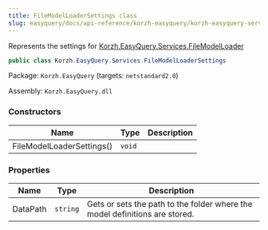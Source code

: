 ```yaml
---
title: FileModelLoaderSettings class
slug: easyquery/docs/api-reference/korzh-easyquery/korzh-easyquery-services-namespace/filemodelloadersettings-class
---
```



Represents the settings for [Korzh.EasyQuery.Services.FileModelLoader](/api-reference/korzh-easyquery/korzh-easyquery-services-namespace/filemodelloader-class)
```csharp
public class Korzh.EasyQuery.Services.FileModelLoaderSettings

```
Package: `Korzh.EasyQuery` (targets: `netstandard2.0`)

Assembly: `Korzh.EasyQuery.dll`

### Constructors

| Name | Type | Description | 
| --- | --- | --- | 
| FileModelLoaderSettings() | `void` |  | 


### Properties

| Name | Type | Description | 
| --- | --- | --- | 
| DataPath | `string` | Gets or sets the path to the folder where the model definitions are stored. |